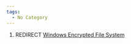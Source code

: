 ```yaml
---
tags:
  - No Category
---
```

1.  REDIRECT [Windows Encrypted File
    System](windows_encrypted_file_system.md)